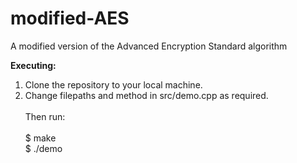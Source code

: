 # modified-AES
A modified version of the Advanced Encryption Standard algorithm

<b>Executing:</b> <br>
1. Clone the repository to your local machine.
2. Change filepaths and method in src/demo.cpp as required. <br><br>
Then run: <br> <br>
$ make <br>
$ ./demo
